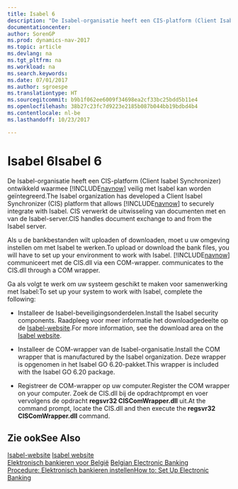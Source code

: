 ```yaml
---
title: Isabel 6
description: "De Isabel-organisatie heeft een CIS-platform (Client Isabel Synchronizer) ontwikkeld waarmee [!INCLUDE[navnow](../../includes/navnow_md.md)] veilig met Isabel kan worden geïntegreerd. CIS verwerkt de uitwisseling van documenten met en van de Isabel-server."
documentationcenter: 
author: SorenGP
ms.prod: dynamics-nav-2017
ms.topic: article
ms.devlang: na
ms.tgt_pltfrm: na
ms.workload: na
ms.search.keywords: 
ms.date: 07/01/2017
ms.author: sgroespe
ms.translationtype: HT
ms.sourcegitcommit: b9b1f062ee6009f34698ea2cf33bc25bdd5b11e4
ms.openlocfilehash: 38b27c23fc7d9223e2185b087b044bb19bdbd4b4
ms.contentlocale: nl-be
ms.lasthandoff: 10/23/2017

---
```

# <a name="isabel-6"></a><span data-ttu-id="12c21-104">Isabel 6</span><span class="sxs-lookup"><span data-stu-id="12c21-104">Isabel 6</span></span>
<span data-ttu-id="12c21-105">De Isabel-organisatie heeft een CIS-platform (Client Isabel Synchronizer) ontwikkeld waarmee [!INCLUDE[navnow](../../includes/navnow_md.md)] veilig met Isabel kan worden geïntegreerd.</span><span class="sxs-lookup"><span data-stu-id="12c21-105">The Isabel organization has developed a Client Isabel Synchronizer (CIS) platform that allows [!INCLUDE[navnow](../../includes/navnow_md.md)] to securely integrate with Isabel.</span></span> <span data-ttu-id="12c21-106">CIS verwerkt de uitwisseling van documenten met en van de Isabel-server.</span><span class="sxs-lookup"><span data-stu-id="12c21-106">CIS handles document exchange to and from the Isabel server.</span></span>  

<span data-ttu-id="12c21-107">Als u de bankbestanden wilt uploaden of downloaden, moet u uw omgeving instellen om met Isabel te werken.</span><span class="sxs-lookup"><span data-stu-id="12c21-107">To upload or download the bank files, you will have to set up your environment to work with Isabel.</span></span> [!INCLUDE[navnow](../../includes/navnow_md.md)]<span data-ttu-id="12c21-108"> communiceert met de CIS.dll via een COM-wrapper.</span><span class="sxs-lookup"><span data-stu-id="12c21-108"> communicates to the CIS.dll through a COM wrapper.</span></span>  

<span data-ttu-id="12c21-109">Ga als volgt te werk om uw systeem geschikt te maken voor samenwerking met Isabel:</span><span class="sxs-lookup"><span data-stu-id="12c21-109">To set up your system to work with Isabel, complete the following:</span></span>  

- <span data-ttu-id="12c21-110">Installeer de Isabel-beveiligingsonderdelen.</span><span class="sxs-lookup"><span data-stu-id="12c21-110">Install the Isabel security components.</span></span> <span data-ttu-id="12c21-111">Raadpleeg voor meer informatie het downloadgedeelte op de [Isabel-website](http://go.microsoft.com/fwlink/?LinkId=210323).</span><span class="sxs-lookup"><span data-stu-id="12c21-111">For more information, see the download area on the [Isabel website](http://go.microsoft.com/fwlink/?LinkId=210323).</span></span>  

- <span data-ttu-id="12c21-112">Installeer de COM-wrapper van de Isabel-organisatie.</span><span class="sxs-lookup"><span data-stu-id="12c21-112">Install the COM wrapper that is manufactured by the Isabel organization.</span></span> <span data-ttu-id="12c21-113">Deze wrapper is opgenomen in het Isabel GO 6.20-pakket.</span><span class="sxs-lookup"><span data-stu-id="12c21-113">This wrapper is included with the Isabel GO 6.20 package.</span></span>  

- <span data-ttu-id="12c21-114">Registreer de COM-wrapper op uw computer.</span><span class="sxs-lookup"><span data-stu-id="12c21-114">Register the COM wrapper on your computer.</span></span> <span data-ttu-id="12c21-115">Zoek de CIS.dll bij de opdrachtprompt en voer vervolgens de opdracht **regsvr32 CISComWrapper.dll** uit.</span><span class="sxs-lookup"><span data-stu-id="12c21-115">At the command prompt, locate the CIS.dll and then execute the **regsvr32 CISComWrapper.dll** command.</span></span>  

## <a name="see-also"></a><span data-ttu-id="12c21-116">Zie ook</span><span class="sxs-lookup"><span data-stu-id="12c21-116">See Also</span></span>  
 <span data-ttu-id="12c21-117">[Isabel-website](http://go.microsoft.com/fwlink/?LinkId=210323) </span><span class="sxs-lookup"><span data-stu-id="12c21-117">[Isabel website](http://go.microsoft.com/fwlink/?LinkId=210323) </span></span>  
 <span data-ttu-id="12c21-118">[Elektronisch bankieren voor België](belgian-electronic-banking.md) </span><span class="sxs-lookup"><span data-stu-id="12c21-118">[Belgian Electronic Banking](belgian-electronic-banking.md) </span></span>  
 [<span data-ttu-id="12c21-119">Procedure: Elektronisch bankieren instellen</span><span class="sxs-lookup"><span data-stu-id="12c21-119">How to: Set Up Electronic Banking</span></span>](how-to-set-up-electronic-banking.md)

